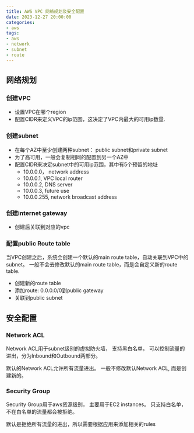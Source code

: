 ```yaml
---
title: AWS VPC 网络规划及安全配置
date: 2023-12-27 20:00:00
categories:
- aws
tags:
- aws
- network
- subnet
- route
---
```




<!--more-->

## 网络规划

### 创建VPC

- 设置VPC在哪个region
- 配置CIDR来定义VPC的ip范围，这决定了VPC内最大的可用ip数量.

### 创建subnet

- 在每个AZ中至少创建两种subnet： public subnet和private subnet
- 为了高可用，一般会复制相同的配置到另一个AZ中
- 配置CIDR来决定subnet中的可用ip范围，其中有5个预留的地址
  - 10.0.0.0， network address
  - 10.0.0.1, VPC local router
  - 10.0.0.2, DNS server
  - 10.0.0.3, future use
  - 10.0.0.255, network broadcast address

### 创建internet gateway

- 创建后关联到对应的vpc

### 配置public Route table

当VPC创建之后，系统会创建一个默认的main route table，自动关联到VPC中的subnet。
一般不会去修改默认的main route table，而是会自定义新的route table.

- 创建新的route table
- 添加route: 0.0.0.0/0到public gateway
- 关联到public subnet

## 安全配置

### Network ACL

Network ACL用于subnet级别的虚拟防火墙， 支持黑白名单，
可以控制流量的进出，分为Inbound和Outbound两部分。

默认的Network ACL允许所有流量进出。
一般不修改默认Network ACL, 而是创建新的。

### Security Group

Security Group用于aws资源级别， 主要用于EC2 instances。 
只支持白名单，不在白名单的流量都会被拒绝。

默认是拒绝所有流量的进出，所以需要根据应用来添加相关的rules
